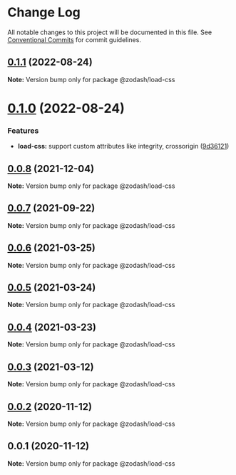 # Change Log

All notable changes to this project will be documented in this file.
See [Conventional Commits](https://conventionalcommits.org) for commit guidelines.

## [0.1.1](https://github.com/zcorky/zodash/compare/@zodash/load-css@0.1.0...@zodash/load-css@0.1.1) (2022-08-24)

**Note:** Version bump only for package @zodash/load-css





# [0.1.0](https://github.com/zcorky/zodash/compare/@zodash/load-css@0.0.8...@zodash/load-css@0.1.0) (2022-08-24)


### Features

* **load-css:** support custom attributes like integrity, crossorigin ([9d36121](https://github.com/zcorky/zodash/commit/9d36121587f9965abe7972bcb517025e48345d3b))





## [0.0.8](https://github.com/zcorky/zodash/compare/@zodash/load-css@0.0.7...@zodash/load-css@0.0.8) (2021-12-04)

**Note:** Version bump only for package @zodash/load-css





## [0.0.7](https://github.com/zcorky/zodash/compare/@zodash/load-css@0.0.6...@zodash/load-css@0.0.7) (2021-09-22)

**Note:** Version bump only for package @zodash/load-css





## [0.0.6](https://github.com/zcorky/zodash/compare/@zodash/load-css@0.0.5...@zodash/load-css@0.0.6) (2021-03-25)

**Note:** Version bump only for package @zodash/load-css





## [0.0.5](https://github.com/zcorky/zodash/compare/@zodash/load-css@0.0.4...@zodash/load-css@0.0.5) (2021-03-24)

**Note:** Version bump only for package @zodash/load-css





## [0.0.4](https://github.com/zcorky/zodash/compare/@zodash/load-css@0.0.3...@zodash/load-css@0.0.4) (2021-03-23)

**Note:** Version bump only for package @zodash/load-css





## [0.0.3](https://github.com/zcorky/zodash/compare/@zodash/load-css@0.0.2...@zodash/load-css@0.0.3) (2021-03-12)

**Note:** Version bump only for package @zodash/load-css





## [0.0.2](https://github.com/zcorky/zodash/compare/@zodash/load-css@0.0.1...@zodash/load-css@0.0.2) (2020-11-12)

**Note:** Version bump only for package @zodash/load-css





## 0.0.1 (2020-11-12)

**Note:** Version bump only for package @zodash/load-css
